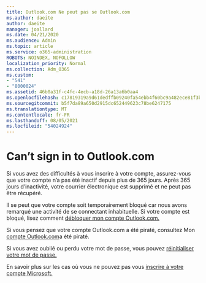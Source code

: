 ```yaml
---
title: Outlook.com Ne peut pas se Outlook.com
ms.author: daeite
author: daeite
manager: joallard
ms.date: 04/21/2020
ms.audience: Admin
ms.topic: article
ms.service: o365-administration
ROBOTS: NOINDEX, NOFOLLOW
localization_priority: Normal
ms.collection: Adm_O365
ms.custom:
- "541"
- "8000024"
ms.assetid: 46b0a31f-c4fc-4ecb-a18d-26a13a6b0aa4
ms.openlocfilehash: c17819319a9d61dedffb09240fa54ebb4f60bc9a482ece81f3b72693abea3d2e
ms.sourcegitcommit: b5f7da89a650d2915dc652449623c78be6247175
ms.translationtype: MT
ms.contentlocale: fr-FR
ms.lasthandoff: 08/05/2021
ms.locfileid: "54024924"
---
```

# <a name="cant-sign-in-to-outlookcom"></a>Can’t sign in to Outlook.com

Si vous avez des difficultés à vous inscrire à votre compte, assurez-vous que votre compte n’a pas été inactif depuis plus de 365 jours. Après 365 jours d’inactivité, votre courrier électronique est supprimé et ne peut pas être récupéré.
  
Il se peut que votre compte soit temporairement bloqué car nous avons remarqué une activité de se connectant inhabituelle. Si votre compte est bloqué, lisez comment [débloquer mon compte Outlook.com.](https://support.office.com/article/f4ad2701-d166-4d8b-8a6a-9af2a1f8a4c4?wt.mc_id=Office_Outlook_com_Alchemy)
  
Si vous pensez que votre compte Outlook.com a été piraté, consultez Mon [compte Outlook.com](https://support.office.com/article/35993ac5-ac2f-494e-aacb-5232dda453d8?wt.mc_id=Office_Outlook_com_Alchemy)a été piraté.
  
Si vous avez oublié ou perdu votre mot de passe, vous pouvez [réinitialiser votre mot de passe.](https://go.microsoft.com/fwlink/p/?LinkID=242804)
  
En savoir plus sur les cas où vous ne pouvez pas vous [inscrire à votre compte Microsoft.](https://go.microsoft.com/fwlink/p/?linkid=837479)
  